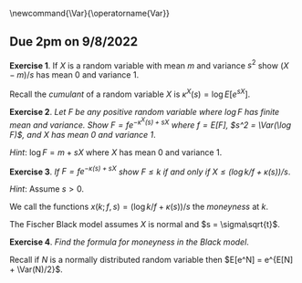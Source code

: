 \newcommand{\Var}{\operatorname{Var}}

## Due 2pm on 9/8/2022

__Exercise 1__. If $X$ is a random variable with mean $m$ and variance $s^2$
show $(X - m)/s$ has mean 0 and variance 1.

Recall the _cumulant_ of a random variable $X$ is $\kappa^X(s) = \log E[e^{sX}]$.

__Exercise 2__. _Let $F$ be any positive random variable where $\log F$
has finite mean and variance. Show $F = fe^{-\kappa^X(s) + sX}$ where
$f = E[F]$, $s^2 = \Var(\log F)$, and $X$ has mean 0 and variance 1_.

_Hint_: $\log F = m + s X$ where $X$ has mean 0 and variance 1.

__Exercise 3__. _If $F = fe^{-\kappa(s) + sX}$ show $F\le k$
if and only if $X \le (\log k/f + \kappa(s))/s$_.

_Hint_: Assume $s > 0$.

We call the functions $x(k; f, s) = (\log k/f + \kappa(s))/s$ the _moneyness_ at $k$.

The Fischer Black model assumes $X$ is normal and $s = \sigma\sqrt{t}$.

__Exercise 4__. _Find the formula for moneyness in the Black model_.

Recall if $N$ is a normally distributed random variable then $E[e^N] = e^{E[N] + \Var(N)/2}$.
